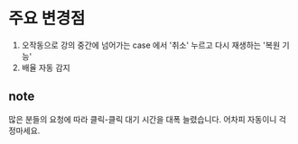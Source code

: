 # 주요 변경점

1. 오작동으로 강의 중간에 넘어가는 case 에서 '취소' 누르고 다시 재생하는 '복원 기능'  
2. 배율 자동 감지  

## note  
많은 분들의 요청에 따라 클릭-클릭 대기 시간을 대폭 늘렸습니다. 어차피 자동이니 걱정마세요.